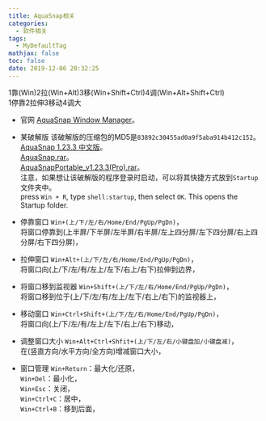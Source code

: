 ```yaml
---
title: AquaSnap相关
categories:
  - 软件相关
tags:
  - MyDefaultTag
mathjax: false
toc: false
date: 2019-12-06 20:32:25
---
```

1靠(Win)2拉(Win+Alt)3移(Win+Shift+Ctrl)4调(Win+Alt+Shift+Ctrl)  
1停靠2拉伸3移动4调大  
<!--more-->

* 官网
[AquaSnap Window Manager](https://www.nurgo-software.com/products/aquasnap)。  

* 某破解版
该破解版的压缩包的MD5是`83892c30455ad0a9f5aba914b412c152`。  
[AquaSnap 1.23.3 中文版](http://www.pc0359.cn/downinfo/7547.html)。  
[AquaSnap.rar](http://dx1.pc0359.cn/soft/a/AquaSnap.rar)。  
[AquaSnapPortable_v1.23.3(Pro).rar](AquaSnapPortable_v1.23.3(Pro).rar)。  
注意，如果想让该破解版的程序登录时启动，可以将其快捷方式放到`Startup`文件夹中。  
press `Win + R`, type `shell:startup`, then select `OK`. This opens the Startup folder.  

* 停靠窗口
`Win+(上/下/左/右/Home/End/PgUp/PgDn)`，  
将窗口停靠到(上半屏/下半屏/左半屏/右半屏/左上四分屏/左下四分屏/右上四分屏/右下四分屏)，  

* 拉伸窗口
`Win+Alt+(上/下/左/右/Home/End/PgUp/PgDn)`，  
将窗口向(上/下/左/有/左上/左下/右上/右下)拉伸到边界，  

* 将窗口移到监视器
`Win+Shift+(上/下/左/右/Home/End/PgUp/PgDn)`，  
将窗口移到位于(上/下/左/有/左上/左下/右上/右下)的监视器上，  

* 移动窗口
`Win+Ctrl+Shift+(上/下/左/右/Home/End/PgUp/PgDn)`，  
将窗口向(上/下/左/有/左上/左下/右上/右下)移动，  

* 调整窗口大小
`Win+Alt+Ctrl+Shfit+(上/下/左/右/小键盘加/小键盘减)`，  
在(竖直方向/水平方向/全方向)增减窗口大小，  

* 窗口管理
`Win+Return`：最大化/还原，  
`Win+Del`：最小化，  
`Win+Esc`：关闭，  
`Win+Ctrl+C`：居中，  
`Win+Ctrl+B`：移到后面，  
